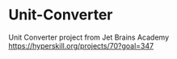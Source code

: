 # Unit-Converter
Unit Converter project from Jet Brains Academy https://hyperskill.org/projects/70?goal=347
